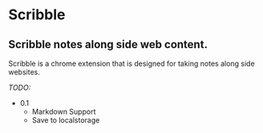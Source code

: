# Scribble

## Scribble notes along side web content.

Scribble is a chrome extension that is designed for taking notes along side websites.

*TODO:*
* 0.1
    * Markdown Support
    * Save to localstorage
    
